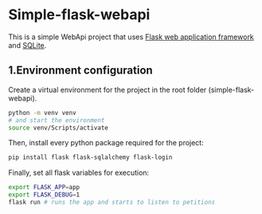 # Simple-flask-webapi

This is a simple WebApi project that uses [Flask web application framework](https://www.palletsprojects.com/p/flask/ "Flask's Homepage") and [SQLite](https://www.sqlite.org/index.html "SQLite's Homepage").

## 1.Environment configuration

Create a virtual environment for the project in the root folder (simple-flask-webapi).

```bash
python -m venv venv
# and start the environment
source venv/Scripts/activate
```

Then, install every python package required for the project:

```bash
pip install flask flask-sqlalchemy flask-login
```

Finally, set all flask variables for execution:

```bash
export FLASK_APP=app
export FLASK_DEBUG=1
flask run # runs the app and starts to listen to petitions
```
